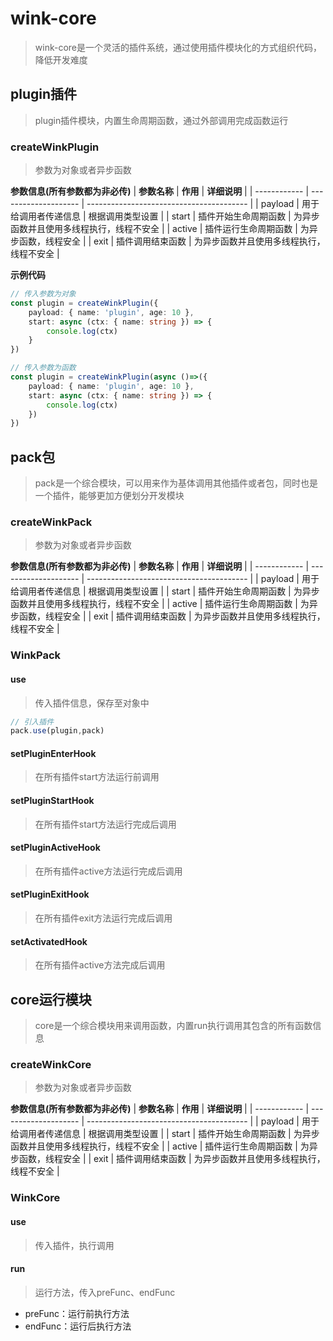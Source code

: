 # wink-core
> wink-core是一个灵活的插件系统，通过使用插件模块化的方式组织代码，降低开发难度
## plugin插件
> plugin插件模块，内置生命周期函数，通过外部调用完成函数运行
### createWinkPlugin
> 参数为对象或者异步函数

**参数信息(所有参数都为非必传)**
| **参数名称** | **作用**             | **详细说明**                             |
| ------------ | -------------------- | ---------------------------------------- |
| payload      | 用于给调用者传递信息 | 根据调用类型设置                         |
| start        | 插件开始生命周期函数 | 为异步函数并且使用多线程执行，线程不安全 |
| active       | 插件运行生命周期函数 | 为异步函数，线程安全                     |
| exit         | 插件调用结束函数     | 为异步函数并且使用多线程执行，线程不安全 |


**示例代码**
```ts
// 传入参数为对象
const plugin = createWinkPlugin({
	payload: { name: 'plugin', age: 10 },
	start: async (ctx: { name: string }) => {
		console.log(ctx)
	}
})
```
```ts
// 传入参数为函数
const plugin = createWinkPlugin(async ()=>({
	payload: { name: 'plugin', age: 10 },
	start: async (ctx: { name: string }) => {
		console.log(ctx)
	})
})
```
## pack包
> pack是一个综合模块，可以用来作为基体调用其他插件或者包，同时也是一个插件，能够更加方便划分开发模块
### createWinkPack
> 参数为对象或者异步函数

**参数信息(所有参数都为非必传)**
| **参数名称** | **作用**             | **详细说明**                             |
| ------------ | -------------------- | ---------------------------------------- |
| payload      | 用于给调用者传递信息 | 根据调用类型设置                         |
| start        | 插件开始生命周期函数 | 为异步函数并且使用多线程执行，线程不安全 |
| active       | 插件运行生命周期函数 | 为异步函数，线程安全                     |
| exit         | 插件调用结束函数     | 为异步函数并且使用多线程执行，线程不安全 |

### WinkPack
#### use
> 传入插件信息，保存至对象中
```ts
// 引入插件
pack.use(plugin,pack)
```
#### setPluginEnterHook
> 在所有插件start方法运行前调用
#### setPluginStartHook
> 在所有插件start方法运行完成后调用
#### setPluginActiveHook
> 在所有插件active方法运行完成后调用
#### setPluginExitHook
> 在所有插件exit方法运行完成后调用
#### setActivatedHook
> 在所有插件active方法完成后调用
## core运行模块
> core是一个综合模块用来调用函数，内置run执行调用其包含的所有函数信息
### createWinkCore
> 参数为对象或者异步函数

**参数信息(所有参数都为非必传)**
| **参数名称** | **作用**             | **详细说明**                             |
| ------------ | -------------------- | ---------------------------------------- |
| payload      | 用于给调用者传递信息 | 根据调用类型设置                         |
| start        | 插件开始生命周期函数 | 为异步函数并且使用多线程执行，线程不安全 |
| active       | 插件运行生命周期函数 | 为异步函数，线程安全                     |
| exit         | 插件调用结束函数     | 为异步函数并且使用多线程执行，线程不安全 |

### WinkCore
#### use
> 传入插件，执行调用
#### run
> 运行方法，传入preFunc、endFunc
- preFunc：运行前执行方法
- endFunc：运行后执行方法
